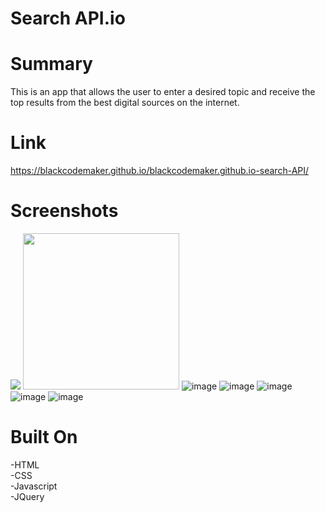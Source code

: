 Search API.io
=============

Summary
=======
This is an app that allows the user to enter a desired topic and receive the top results from the best digital sources on the internet.

Link
====
https://blackcodemaker.github.io/blackcodemaker.github.io-search-API/

Screenshots
===========
![](/uploads/5036300/45921454-c2deeb00-be6a-11e8-8634-8857f722a82d.png)
<img src="https://user-images.githubusercontent.com/5036300/45921454-c2deeb00-be6a-11e8-8634-8857f722a82d.png"  width="250" height="250">
![image](https://user-images.githubusercontent.com/5036300/45921454-c2deeb00-be6a-11e8-8634-8857f722a82d.png)
![image](https://user-images.githubusercontent.com/5036300/45921455-cd00e980-be6a-11e8-8292-f1c1079e2baa.png)
![image](https://user-images.githubusercontent.com/5036300/45921461-d12d0700-be6a-11e8-932b-fed77d07c567.png)
![image](https://user-images.githubusercontent.com/5036300/45921462-d4c08e00-be6a-11e8-8c6b-4ca27bc8b5d4.png)
![image](https://user-images.githubusercontent.com/5036300/45921463-d8541500-be6a-11e8-8e10-97fb746b2245.png)

Built On
========
-HTML
</br>
-CSS
</br>
-Javascript
</br>
-JQuery
